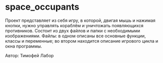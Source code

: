 # space_occupants
Проект представляет из себя игру, в которой, двигая мышь и нажимая кнопки, нужно управлять кораблём и уничтожать появляющихся противников.
Состоит из двух файлов и папки с необходимыми изображениями. Файлы: в одном описаны все основные функции, классы и переменные;
во втором находится описание игрового цикла и окна программы.

Автор: Тимофей Лабор
